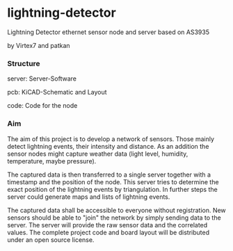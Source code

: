lightning-detector
==================

Lightning Detector ethernet sensor node and server based on AS3935

by Virtex7 and patkan

<h3>Structure</h3>

server: Server-Software
    
pcb: KiCAD-Schematic and Layout

code: Code for the node

<h3>Aim</h3>

The aim of this project is to develop a network of sensors.
Those mainly detect lightning events, their intensity and distance.
As an addition the sensor nodes might capture weather data (light level, humidity, temperature, maybe pressure).

The captured data is then transferred to a single server together with a timestamp and the position of the node.
This server tries to determine the exact position of the lightning events by triangulation.
In further steps the server could generate maps and lists of lightning events.

The captured data shall be accessible to everyone without registration.
New sensors should be able to "join" the network by simply sending data to the server.
The server will provide the raw sensor data and the correlated values.
The complete project code and board layout will be distributed under an open source license.
